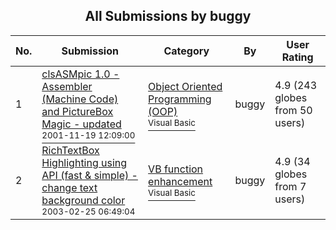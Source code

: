 ﻿<div align="center">

## All Submissions by buggy

</div>

No.  | Submission | Category | By   | User Rating
---- | ---------- | -------- | ---- | -----------
1 | [clsASMpic 1\.0 \- Assembler \(Machine Code\) and PictureBox Magic \- updated<br /><sup>2001-11-19 12:09:00</sup>](https://github.com/Planet-Source-Code/buggy-clsasmpic-1-0-assembler-machine-code-and-picturebox-magic-updated__1-40386) | [Object Oriented Programming \(OOP\)<br /><sup>Visual Basic</sup>](../ByCategory/object-oriented-programming-oop__1-47.md) | buggy | 4.9 (243 globes from 50 users)
2 | [RichTextBox Highlighting using API \(fast & simple\) \- change text background color<br /><sup>2003-02-25 06:49:04</sup>](https://github.com/Planet-Source-Code/buggy-richtextbox-highlighting-using-api-fast-simple-change-text-background-color__1-43509) | [VB function enhancement<br /><sup>Visual Basic</sup>](../ByCategory/vb-function-enhancement__1-25.md) | buggy | 4.9 (34 globes from 7 users)
